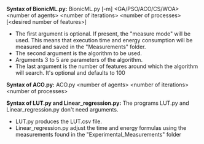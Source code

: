 **Syntax of BionicML.py:**
BionicML.py \[-m\] \<GA/PSO/ACO/CS/WOA\> \<number of agents\> \<number of iterations\> \<number of processes\> \[\<desired number of features\>\]
<ul>
  <li>The first argument is optional. If present, the "measure mode" will be used. This means that execution time and energy consumption will be measured and saved in the "Measurements" folder.</li>
  <li>The second argument is the algorithm to be used.</li>
  <li>Arguments 3 to 5 are parameters of the algorithm.</li>
  <li>The last argument is the number of features around which the algorithm will search. It's optional and defaults to 100</li>
</ul>

**Syntax of ACO.py:**
ACO.py \<number of agents\> \<number of iterations\> \<number of processes\>

**Syntax of LUT.py and Linear_regression.py:**
The programs LUT.py and Linear_regression.py don't need arguments.
<ul>
  <li>LUT.py produces the LUT.csv file.</li>
  <li>Linear_regression.py adjust the time and energy formulas using the measurements found in the "Experimental_Measurements" folder</li>
</ul>
